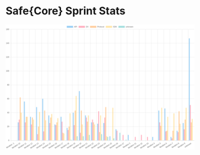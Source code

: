 # Safe{Core} Sprint Stats
<img src="./total_complexity/2025-02-15.png" width="600" title="Total Complexity">


